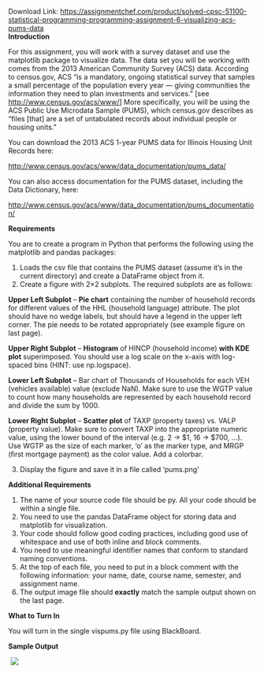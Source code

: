 Download Link: https://assignmentchef.com/product/solved-cpsc-51100-statistical-programming-programming-assignment-6-visualizing-acs-pums-data
<br>
<strong>Introduction</strong>

For this assignment, you will work with a survey dataset and use the matplotlib package to visualize data. The data set you will be working with comes from the 2013 American Community Survey (ACS) data. According to census.gov, ACS “is a mandatory, ongoing statistical survey that samples a small percentage of the population every year — giving communities the information they need to plan investments and services.” [see <a href="https://www.census.gov/acs/www/">http://www.census.gov/acs/www/</a>] More specifically, you will be using the ACS Public Use Microdata Sample (PUMS), which census.gov describes as “files [that] are a set of untabulated records about individual people or housing units.”




You can download the 2013 ACS 1-year PUMS data for Illinois Housing Unit Records here:

<a href="https://www.census.gov/acs/www/data_documentation/pums_data/">http://www.census.gov/acs/www/data_documentation/pums_data/</a>




You can also access documentation for the PUMS dataset, including the Data Dictionary, here:

<a href="https://www.census.gov/acs/www/data_documentation/pums_documentation/">http://www.census.gov/acs/www/data_documentation/pums_documentation/</a>










<strong>Requirements</strong>

You are to create a program in Python that performs the following using the matplotlib and pandas packages:

<ol>

 <li>Loads the csv file that contains the PUMS dataset (assume it’s in the current directory) and create a DataFrame object from it.</li>

 <li>Create a figure with 2×2 subplots. The required subplots are as follows:</li>

</ol>

<strong>Upper Left Subplot</strong> – <strong>Pie chart</strong> containing the number of household records for different values of the HHL (household language) attribute. The plot should have no wedge labels, but should have a legend in the upper left corner. The pie needs to be rotated appropriately (see example figure on last page).

<strong>Upper Right Subplot</strong> – <strong>Histogram</strong> of HINCP (household income) <strong>with KDE plot</strong> superimposed. You should use a log scale on the x-axis with log-spaced bins (HINT: use np.logspace).

<strong>Lower Left Subplot</strong> – Bar chart of Thousands of Households for each VEH (vehicles available) value (exclude NaN). Make sure to use the WGTP value to count how many households are represented by each household record and divide the sum by 1000.

<strong>Lower Right Subplot</strong> – <strong>Scatter plot</strong> of TAXP (property taxes) vs. VALP (property value). Make sure to convert TAXP into the appropriate numeric value, using the lower bound of the interval (e.g. 2 -&gt; $1, 16 -&gt; $700, …). Use WGTP as the size of each marker, ‘o’ as the marker type, and MRGP (first mortgage payment) as the color value. Add a colorbar.




<ol start="3">

 <li>Display the figure and save it in a file called ‘pums.png’</li>

</ol>







<strong> </strong>

<strong>Additional Requirements</strong>

<ol>

 <li>The name of your source code file should be py. All your code should be within a single file.</li>

 <li>You need to use the pandas DataFrame object for storing data and matplotlib for visualization.</li>

 <li>Your code should follow good coding practices, including good use of whitespace and use of both inline and block comments.</li>

 <li>You need to use meaningful identifier names that conform to standard naming conventions.</li>

 <li>At the top of each file, you need to put in a block comment with the following information: your name, date, course name, semester, and assignment name.</li>

 <li>The output image file should <strong>exactly</strong> match the sample output shown on the last page.</li>

</ol>







<strong> </strong>

<strong>What to Turn In</strong>

You will turn in the single vispums.py file using BlackBoard.













<strong>Sample Output</strong>




<img decoding="async" data-recalc-dims="1" data-src="https://i0.wp.com/www.ankitcodinghub.com/wp-content/uploads/2019/08/166.png?w=980&amp;ssl=1" class="lazyload" src="data:image/gif;base64,R0lGODlhAQABAAAAACH5BAEKAAEALAAAAAABAAEAAAICTAEAOw==">

 <noscript>

  <img decoding="async" src="https://i0.wp.com/www.ankitcodinghub.com/wp-content/uploads/2019/08/166.png?w=980&amp;ssl=1" data-recalc-dims="1">

 </noscript>








